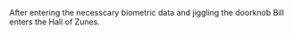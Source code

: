 After entering the necesscary biometric data and jiggling the doorknob Bill enters the Hall of Zunes.